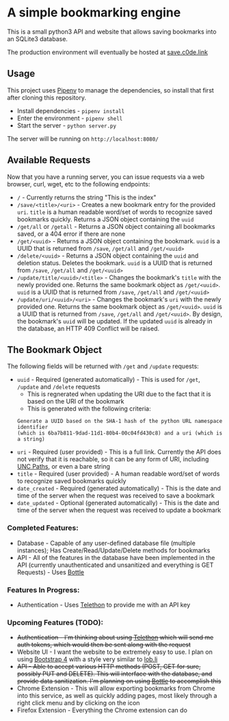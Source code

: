 # A simple bookmarking engine

This is a small python3 API and website that allows saving bookmarks into an SQLite3 database.

The production environment will eventually be hosted at [save.c0de.link](https://save.c0de.link)

## Usage

This project uses [Pipenv](https://pipenv.readthedocs.io/en/latest/) to manage the dependencies, so install that first after cloning this repository.

* Install dependencies - `pipenv install`
* Enter the environment - `pipenv shell`
* Start the server - `python server.py`

The server will be running on `http://localhost:8080/`

## Available Requests

Now that you have a running server, you can issue requests via a web browser, curl, wget, etc to the following endpoints:

* `/` - Currently returns the string "This is the index"
* `/save/<title>/<uri>` - Creates a new bookmark entry for the provided `uri`. `title` is a human readable word/set of words to recognize saved bookmarks quickly. Returns a JSON object containing the `uuid`
* `/get/all` or `/getall` - Returns a JSON object containing all bookmarks saved, or a 404 error if there are none
* `/get/<uuid>` - Returns a JSON object containing the bookmark. `uuid` is a UUID that is returned from `/save`, `/get/all` and `/get/<uuid>`
* `/delete/<uuid>` - Returns a JSON object containing the `uuid` and deletion status. Deletes the bookmark. `uuid` is a UUID that is returned from `/save`, `/get/all` and `/get/<uuid>`
* `/update/title/<uuid>/<title>` - Changes the bookmark's `title` with the newly provided one. Returns the same bookmark object as `/get/<uuid>`. `uuid` is a UUID that is returned from `/save`, `/get/all` and `/get/<uuid>`
* `/update/uri/<uuid>/<uri>` - Changes the bookmark's `uri` with the newly provided one. Returns the same bookmark object as `/get/<uuid>`. `uuid` is a UUID that is returned from `/save`, `/get/all` and `/get/<uuid>`. By design, the bookmark's `uuid` will be updated. If the updated `uuid` is already in the database, an HTTP 409 Conflict will be raised.

## The Bookmark Object

The following fields will be returned with `/get` and `/update` requests:

* `uuid` - Required (generated automatically) - This is used for `/get`, `/update` and `/delete` requests
    * This is regnerated when updating the URI due to the fact that it is based on the URI of the bookmark
    * This is generated with the following criteria:
    ```
    Generate a UUID based on the SHA-1 hash of the python URL namespace identifier
    (which is 6ba7b811-9dad-11d1-80b4-00c04fd430c8) and a uri (which is a string)
    ```
* `uri` - Required (user provided) - This is a full link. Currently the API does not verify that it is reachable, so it can be any form of URI, including [UNC Paths](https://en.wikipedia.org/wiki/Path_(computing)#UNC), or even a bare string
* `title` - Required (user provided) - A human readable word/set of words to recognize saved bookmarks quickly
* `date_created` - Required (generated automatically) - This is the date and time of the server when the request was received to save a bookmark
* `date_updated` - Optional (generated automatically) - This is the date and time of the server when the request was received to update a bookmark

### Completed Features:
* Database - Capable of any user-defined database file (multiple instances); Has Create/Read/Update/Delete methods for bookmarks
* API - All of the features in the database have been implemented in the API (currently unauthenticated and unsanitized and everything is GET Requests) - Uses [Bottle](https://bottlepy.org/docs/dev/)

### Features In Progress:
* Authentication - Uses [Telethon](https://github.com/LonamiWebs/Telethon) to provide me with an API key

### Upcoming Features (TODO):
* ~~Authentication - I'm thinking about using [Telethon](https://github.com/LonamiWebs/Telethon) which will send me auth tokens, which would then be sent along with the request~~
* Website UI - I want the website to be extremely easy to use. I plan on using [Bootstrap 4](https://getbootstrap.com/) with a style very similar to [lob.li](https://lob.li)
* ~~API - Able to accept various HTTP methods (POST, GET for sure, possibly PUT and DELETE). This will interface with the database, and provide data sanitization. I'm planning on using [Bottle](https://bottlepy.org/docs/dev/) to accomplish this~~
* Chrome Extension - This will allow exporting bookmarks from Chrome into this service, as well as quickly adding pages, most likely through a right click menu and by clicking on the icon
* Firefox Extension - Everything the Chrome extension can do

